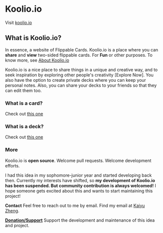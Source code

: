 # Koolio.io

Visit [koolio.io](http://koolio.io)

## What is Koolio.io?

In essence, a website of Flippable Cards. Koolio.io is a place where you can **share** and **view** two-sided flippable cards. For **Fun** or other purposes. To know more, see [About Koolio.io](http://koolio.io/about)

Koolio.io is a nice place to share things in a unique and creative way, and to seek inspiration by exploring other people's creativity [Explore Now]. You also have the option to create private decks where you can keep your personal notes. Also, you can share your decks to your friends so that they can edit them too.

### What is a card?
Check out [this one](http://koolio.io/decks/64/cards/142)

### What is a deck?
Check out [this one](http://koolio.io/decks/86)

### More
Koolio.io is **open source**. Welcome pull requests. Welcome development efforts.

I had this idea in my sophomore-junior year and started developing back
then. Currently my interests have shifted, so **my development of Koolio.io has
been suspended. But community contribution is always welcomed!** I hope someone
gets excited about this and wants to start maintaining this project!

**Contact**
Feel free to reach out to me by email. Find my email at [Kaiyu Zheng](http://kaiyuzheng.me/).

[**Donation/Support**](https://www.paypal.com/paypalme2/zkytony/5) Support the development and maintenance of this idea and project.
